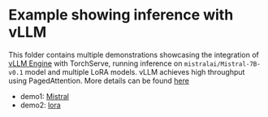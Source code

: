 # Example showing inference with vLLM

This folder contains multiple demonstrations showcasing the integration of [vLLM Engine](https://github.com/vllm-project/vllm) with TorchServe, running inference on `mistralai/Mistral-7B-v0.1` model and multiple LoRA models.
vLLM achieves high throughput using PagedAttention. More details can be found [here](https://vllm.ai/)

- demo1: [Mistral](mistral)
- demo2: [lora](lora)
